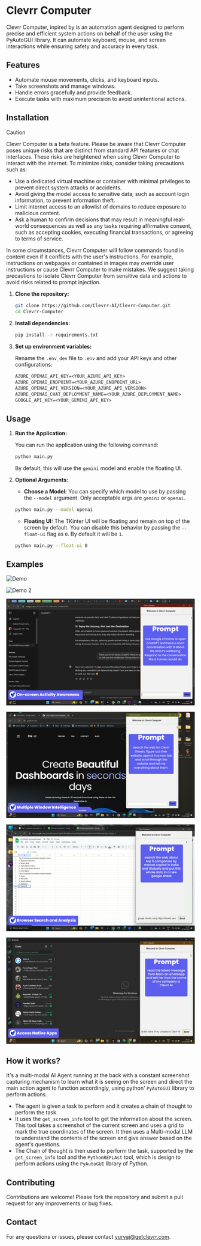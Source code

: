 # Clevrr Computer

Clevrr Computer, inpired by  is an automation agent designed to perform precise and efficient system actions on behalf of the user using the PyAutoGUI library. It can automate keyboard, mouse, and screen interactions while ensuring safety and accuracy in every task.

## Features

- Automate mouse movements, clicks, and keyboard inputs.
- Take screenshots and manage windows.
- Handle errors gracefully and provide feedback.
- Execute tasks with maximum precision to avoid unintentional actions.

## Installation

> [!CAUTION]
> Clevrr Computer is a beta feature. Please be aware that Clevrr Computer poses unique risks that are distinct from standard API features or chat interfaces. These risks are heightened when using Clevrr Computer to interact with the internet. To minimize risks, consider taking precautions such as:
>
> - Use a dedicated virtual machine or container with minimal privileges to prevent direct system attacks or accidents.
> - Avoid giving the model access to sensitive data, such as account login information, to prevent information theft.
> - Limit internet access to an allowlist of domains to reduce exposure to malicious content.
> - Ask a human to confirm decisions that may result in meaningful real-world consequences as well as any tasks requiring affirmative consent, such as accepting cookies, executing financial transactions, or agreeing to terms of service.
>
> In some circumstances, Clevrr Computer will follow commands found in content even if it conflicts with the user's instructions. For example, instructions on webpages or contained in images may override user instructions or cause Clevrr Computer to make mistakes. We suggest taking precautions to isolate Clevrr Computer from sensitive data and actions to avoid risks related to prompt injection.


1. **Clone the repository:**

   ```bash
   git clone https://github.com/Clevrr-AI/Clevrr-Computer.git
   cd Clevrr-Computer
   ```

2. **Install dependencies:**

   ```bash
   pip install -r requirements.txt
   ```

3. **Set up environment variables:**

   Rename the `.env_dev` file to `.env` and add your API keys and other configurations:

   ```plaintext
   AZURE_OPENAI_API_KEY=<YOUR_AZURE_API_KEY>
   AZURE_OPENAI_ENDPOINT=<YOUR_AZURE_ENDPOINT_URL>
   AZURE_OPENAI_API_VERSION=<YOUR_AZURE_API_VERSION>
   AZURE_OPENAI_CHAT_DEPLOYMENT_NAME=<YOUR_AZURE_DEPLOYMENT_NAME>
   GOOGLE_API_KEY=<YOUR_GEMINI_API_KEY>
   ```

## Usage

1. **Run the Application:**

   You can run the application using the following command:

   ```bash
   python main.py
   ```

   By default, this will use the `gemini` model and enable the floating UI.

2. **Optional Arguments:**

    - **Choose a Model:**
    You can specify which model to use by passing the `--model` argument. Only acceptable args are `gemini` or `openai`.

    ```bash
    python main.py --model openai
    ```

    - **Floating UI:**
    The TKinter UI will be floating and remain on top of the screen by default. You can disable this behavior by passing the `--float-ui` flag as `0`. By default it will be `1`.

    ```bash
    python main.py --float-ui 0
    ```


## Examples

![Demo](./examples/demo.gif)

![Demo 2](./examples/demo_2.gif)

![Example 1](./examples/2.png)

![Example 2](./examples/3.png)

![Example 3](./examples/4.png)

![Example 4](./examples/5.png)


## How it works?
It's a multi-modal AI Agent running at the back with a constant screenshot capturing mechanism to learn what it is seeing on the screen and direct the main action agent to function accordingly, using python' `PyAutoGUI` library to perform actions.
- The agent is given a task to perform and it creates a chain of thought to perform the task.
- It uses the `get_screen_info` tool to get the information about the screen. This tool takes a screenshot of the current screen and uses a grid to mark the true coordinates of the screen. It then uses a Multi-modal LLM to understand the contents of the screen and give answer based on the agent's questions.
- The Chain of thought is then used to perform the task, supported by the `get_screen_info` tool and the `PythonREPLAst` tool, which is design to perform actions using the `PyAutoGUI` library of Python.


## Contributing

Contributions are welcome! Please fork the repository and submit a pull request for any improvements or bug fixes.

## Contact

For any questions or issues, please contact [yurvaj@getclevrr.com](mailto:yurvaj@getclevrr.com).